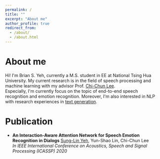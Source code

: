 ```yaml
---
permalink: /
title: ""
excerpt: "About me"
author_profile: true
redirect_from: 
  - /about/
  - /about.html
---
```


# About me
Hi! I'm Brian S. Yeh, 
currently a M.S. student in EE at National Tsing Hua University.
My current research is in the field of speech processing and machine learning with my advisor 
Prof. [Chi-Chun Lee](https://biic.ee.nthu.edu.tw/cclee.php). <br/>
Especially, I'm currently focus on the topic of end-to-end speech recognition and emotion recognition. 
Moreover, I'm also interested in NLP with research experiences in [text generation](https://arxiv.org/abs/2002.02095).

# Publication

- **An Interaction-Aware Attention Network for Speech Emotion Recognition in Dialogs**
   <u>Sung-Lin Yeh</u>, Yun-Shao Lin, Chi-Chun Lee<br/>
   *In IEEE International Conference on Acoustics, Speech and Signal Processing (ICASSP) 2020*<br/>
   <a href="https://github.com/30stomercury/Interaction-aware_Attention_Network" rel="permalink">
     <i class="fa fa-github fa-2x" aria-hidden="true">
     </i>
   </a>
